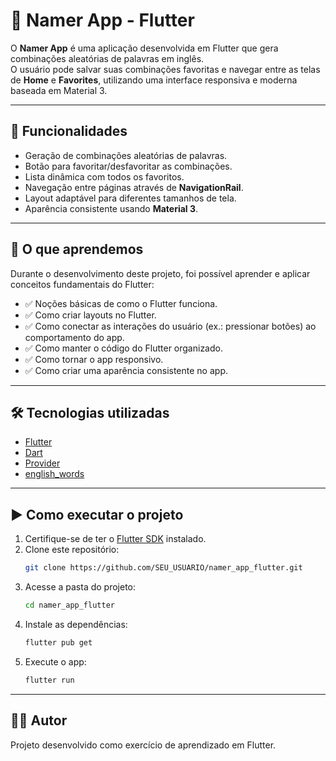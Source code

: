 # 📱 Namer App - Flutter

O **Namer App** é uma aplicação desenvolvida em Flutter que gera combinações aleatórias de palavras em inglês.  
O usuário pode salvar suas combinações favoritas e navegar entre as telas de **Home** e **Favorites**, utilizando uma interface responsiva e moderna baseada em Material 3.

---

## 🚀 Funcionalidades
- Geração de combinações aleatórias de palavras.
- Botão para favoritar/desfavoritar as combinações.
- Lista dinâmica com todos os favoritos.
- Navegação entre páginas através de **NavigationRail**.
- Layout adaptável para diferentes tamanhos de tela.
- Aparência consistente usando **Material 3**.

---

## 📖 O que aprendemos
Durante o desenvolvimento deste projeto, foi possível aprender e aplicar conceitos fundamentais do Flutter:

- ✅ Noções básicas de como o Flutter funciona.  
- ✅ Como criar layouts no Flutter.  
- ✅ Como conectar as interações do usuário (ex.: pressionar botões) ao comportamento do app.  
- ✅ Como manter o código do Flutter organizado.  
- ✅ Como tornar o app responsivo.  
- ✅ Como criar uma aparência consistente no app.  

---

## 🛠️ Tecnologias utilizadas
- [Flutter](https://flutter.dev/)  
- [Dart](https://dart.dev/)  
- [Provider](https://pub.dev/packages/provider)  
- [english_words](https://pub.dev/packages/english_words)  

---

## ▶️ Como executar o projeto
1. Certifique-se de ter o [Flutter SDK](https://docs.flutter.dev/get-started/install) instalado.  
2. Clone este repositório:  
   ```bash
   git clone https://github.com/SEU_USUARIO/namer_app_flutter.git
   ```
3. Acesse a pasta do projeto:  
   ```bash
   cd namer_app_flutter
   ```
4. Instale as dependências:  
   ```bash
   flutter pub get
   ```
5. Execute o app:  
   ```bash
   flutter run
   ```
---

## 👩‍💻 Autor
Projeto desenvolvido como exercício de aprendizado em Flutter.  
